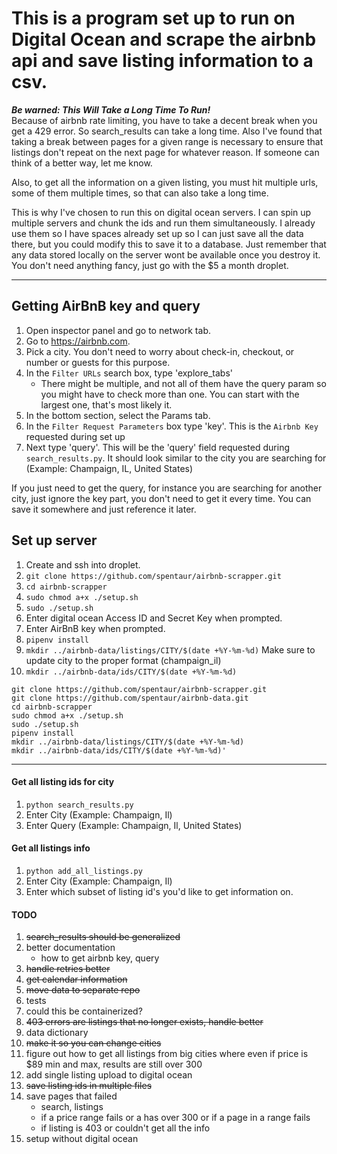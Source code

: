 # This is a program set up to run on Digital Ocean and scrape the airbnb api and save listing information to a csv.

**_Be warned: This Will Take a Long Time To Run!_**  
Because of airbnb rate limiting, you have to take a decent break when you
get a 429 error. So search_results can take a long time. Also I've found
that taking a break between pages for a given range is necessary to ensure
that listings don't repeat on the next page for whatever reason. If
someone can think of a better way, let me know.  
    
Also, to get all the information on a given listing, you must hit
multiple urls, some of them multiple times, so that can also take a
long time.  
  
This is why I've chosen to run this on digital ocean servers. I can spin up
multiple servers and chunk the ids and run them simultaneously. I already
use them so I have spaces already set up so I can just save all the data
there, but you could modify this to save it to a database. Just remember
that any data stored locally on the server wont be available once you
destroy it. You don't need anything fancy, just go with the $5 a month
droplet.
   

----

## Getting AirBnB key and query

1) Open inspector panel and go to network tab.
2) Go to https://airbnb.com.
3) Pick a city. You don't need to worry about check-in, checkout, or number
 or guests for this purpose.
4) In the `Filter URLs` search box, type 'explore_tabs'
    - There might be multiple, and not all of them have the query param so
     you might have to check more than one. You can start with the largest
      one, that's most likely it. 
5) In the bottom section, select the Params tab.
6) In the  `Filter Request Parameters` box type 'key'. This is the `Airbnb
 Key` requested during set up
7) Next type 'query'. This will be the 'query' field requested during
  `search_results.py`. It should look similar to the city you are searching
   for (Example: Champaign, IL, United States)

If you just need to get the query, for instance you are searching for
 another city, just ignore the key part, you don't need to get it every time. 
 You can save it somewhere and just reference it later.


## Set up server
1) Create and ssh into droplet.
2) `git clone https://github.com/spentaur/airbnb-scrapper.git`
3) `cd airbnb-scrapper`
4) `sudo chmod a+x ./setup.sh`
5) `sudo ./setup.sh`
6) Enter digital ocean Access ID and Secret Key when prompted.
6) Enter AirBnB key when prompted.
7) `pipenv install`
8) `mkdir ../airbnb-data/listings/CITY/$(date +%Y-%m-%d)` Make sure to
 update city to the proper format (champaign_il)
9) `mkdir ../airbnb-data/ids/CITY/$(date +%Y-%m-%d)`

```
git clone https://github.com/spentaur/airbnb-scrapper.git
git clone https://github.com/spentaur/airbnb-data.git
cd airbnb-scrapper
sudo chmod a+x ./setup.sh
sudo ./setup.sh
pipenv install
mkdir ../airbnb-data/listings/CITY/$(date +%Y-%m-%d)
mkdir ../airbnb-data/ids/CITY/$(date +%Y-%m-%d)'
```

----

#### Get all listing ids for city

1) `python search_results.py`
2) Enter City (Example: Champaign, Il)
3) Enter Query (Example: Champaign, Il, United States)


#### Get all listings info

1) `python add_all_listings.py`
2) Enter City (Example: Champaign, Il)
3) Enter which subset of listing id's you'd like to get information on.


#### TODO
1) ~~search_results should be generalized~~
2) better documentation
    - how to get airbnb key, query
3) ~~handle retries better~~
4) ~~get calendar information~~
5) ~~move data to separate repo~~
6) tests
7) could this be containerized?
8) ~~403 errors are listings that no longer exists, handle better~~
9) data dictionary
10) ~~make it so you can change cities~~
11) figure out how to get all listings from big cities where even if price
 is $89 min and max, results are still over 300
12) add single listing upload to digital ocean
13) ~~save listing ids in multiple files~~
14) save pages that failed
    - search, listings
    - if a price range fails or a has over 300 or if a page in a range fails
    - if listing is 403 or couldn't get all the info 
15) setup without digital ocean